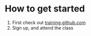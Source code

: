 # How to get started

1. First check out [training.github.com](https://www.github.com)
2. Sign up, and attend the class